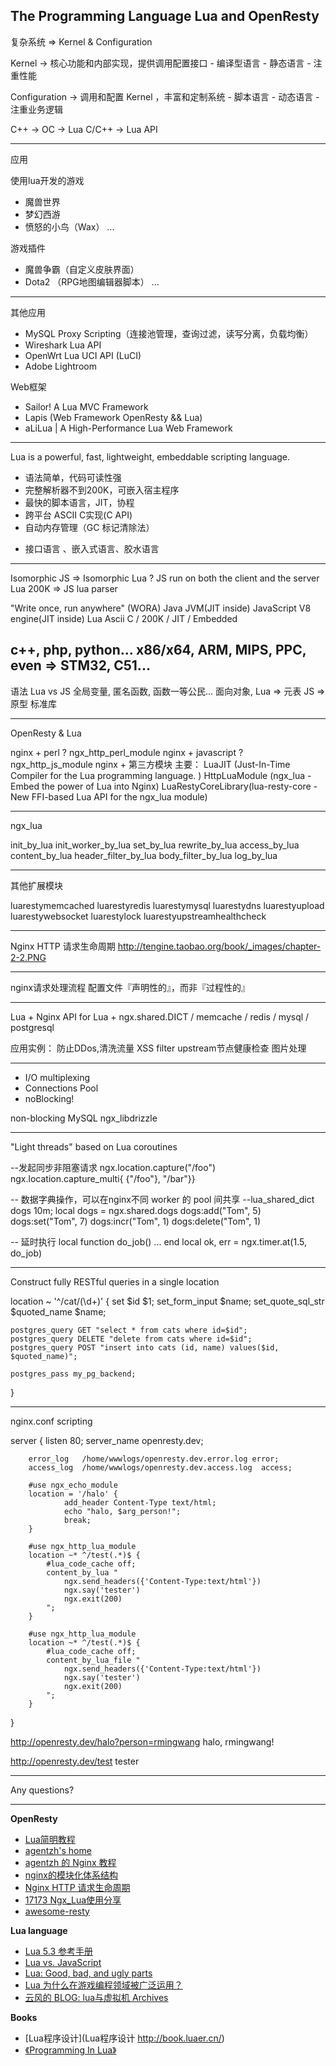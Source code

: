 
The Programming Language Lua and OpenResty
-----------------------------------------------


复杂系统 => Kernel & Configuration

Kernel -> 
    核心功能和内部实现，提供调用配置接口
    - 编译型语言
    - 静态语言
    - 注重性能

Configuration ->
    调用和配置 Kernel ，丰富和定制系统
    - 脚本语言
    - 动态语言
    - 注重业务逻辑

C++   -> OC -> Lua
C/C++ -> Lua API

-----------------------------------------------


应用

使用lua开发的游戏
- 魔兽世界
- 梦幻西游
- 愤怒的小鸟（Wax）
...

游戏插件
- 魔兽争霸（自定义皮肤界面）
- Dota2 （RPG地图编辑器脚本）
...

-----------------------------------------------

其他应用
- MySQL Proxy Scripting（连接池管理，查询过滤，读写分离，负载均衡）
- Wireshark Lua API 
- OpenWrt Lua UCI API (LuCI)
- Adobe Lightroom

Web框架
- Sailor! A Lua MVC Framework
- Lapis (Web Framework OpenResty && Lua)
- aLiLua | A High-Performance Lua Web Framework

-----------------------------------------------

Lua is a powerful, fast, lightweight, embeddable scripting language.

- 语法简单，代码可读性强
- 完整解析器不到200K，可嵌入宿主程序
- 最快的脚本语言，JIT，协程
- 跨平台 ASCII C实现(C API)
- 自动内存管理（GC 标记清除法）

* 接口语言 、嵌入式语言、胶水语言

-----------------------------------------------

Isomorphic JS  => Isomorphic Lua ?
JS   run on both the client and the server
Lua  200K => JS lua parser

"Write once, run anywhere" (WORA)
Java        JVM(JIT inside)
JavaScript  V8 engine(JIT inside)
Lua         Ascii C / 200K / JIT / Embedded

c++, php, python...
x86/x64, ARM, MIPS, PPC, even => STM32, C51...
-----------------------------------------------

语法
Lua vs JS
全局变量, 匿名函数, 函数一等公民...
面向对象, 
Lua => 元表
JS  => 原型
标准库

-----------------------------------------------


OpenResty & Lua

nginx + perl ?
    ngx_http_perl_module
nginx + javascript ?
    ngx_http_js_module
nginx + 第三方模块
主要：
LuaJIT (Just-In-Time Compiler for the Lua programming language. )
HttpLuaModule (ngx_lua - Embed the power of Lua into Nginx)
LuaRestyCoreLibrary(lua-resty-core - New FFI-based Lua API for the ngx_lua module)

-----------------------------------------------

ngx_lua 

init_by_lua 
init_worker_by_lua 
set_by_lua 
rewrite_by_lua 
access_by_lua 
content_by_lua 
header_filter_by_lua 
body_filter_by_lua 
log_by_lua


-----------------------------------------------

其他扩展模块

lua­resty­memcached
lua­resty­redis 
lua­resty­mysql
lua­resty­dns 
lua­resty­upload 
lua­resty­websocket 
lua­resty­lock 
lua­resty­upstream­healthcheck

-----------------------------------------------

Nginx HTTP 请求生命周期
http://tengine.taobao.org/book/_images/chapter-2-2.PNG

-----------------------------------------------

nginx请求处理流程
配置文件『声明性的』，而非『过程性的』

-----------------------------------------------

Lua + Nginx API for Lua + ngx.shared.DICT / memcache / redis / mysql / postgresql 

应用实例：
防止DDos,清洗流量
XSS filter
upstream节点健康检查
图片处理

-----------------------------------------------

- I/O multiplexing
- Connections Pool
- noBlocking!

non-blocking MySQL
ngx_libdrizzle

-----------------------------------------------


"Light threads" based on Lua coroutines

--发起同步非阻塞请求
ngx.location.capture("/foo") 
ngx.location.capture_multi{ {"/foo"}, "/bar"}}

-- 数据字典操作，可以在nginx不同 worker 的 pool 间共享
--lua_shared_dict dogs 10m;
local dogs = ngx.shared.dogs 
dogs:add("Tom", 5) 
dogs:set("Tom", 7) 
dogs:incr("Tom", 1) 
dogs:delete("Tom", 1)

-- 延时执行
local function do_job() 
    ...
end
local ok, err = ngx.timer.at(1.5, do_job)

-----------------------------------------------


Construct fully RESTful queries in a single location

location ~ '^/cat/(\d+)' {
    set $id $1;
    set_form_input $name; set_quote_sql_str $quoted_name $name;

    postgres_query GET "select * from cats where id=$id";
    postgres_query DELETE "delete from cats where id=$id";
    postgres_query POST "insert into cats (id, name) values($id, $quoted_name)";

    postgres_pass my_pg_backend; 
}

-----------------------------------------------


nginx.conf scripting

server
{
        listen 80;
        server_name openresty.dev;

        error_log   /home/wwwlogs/openresty.dev.error.log error;
        access_log  /home/wwwlogs/openresty.dev.access.log  access;

        #use ngx_echo_module
        location = '/halo' {
                add_header Content-Type text/html;
                echo "halo, $arg_person!";
                break;
        }

        #use ngx_http_lua_module
        location ~* ^/test(.*)$ {
            #lua_code_cache off;
            content_by_lua "
                ngx.send_headers({'Content-Type:text/html'})
                ngx.say('tester')
                ngx.exit(200)
            ";
        }

        #use ngx_http_lua_module
        location ~* ^/test(.*)$ {
            #lua_code_cache off;
            content_by_lua_file "
                ngx.send_headers({'Content-Type:text/html'})
                ngx.say('tester')
                ngx.exit(200)
            ";
        }
}

http://openresty.dev/halo?person=rmingwang
halo, rmingwang!

http://openresty.dev/test
tester

-----------------------------------------------


Any questions?


-----------------------------------------------


**OpenResty**

- [Lua简明教程](http://coolshell.cn/articles/10739.html) 
- [agentzh's home](http://agentzh.org/#Presentations)
- [agentzh 的 Nginx 教程](https://openresty.org/download/agentzh-nginx-tutorials-zhcn.html) 
- [nginx的模块化体系结构](http://tengine.taobao.org/book/chapter_02.html#id12)
- [Nginx HTTP 请求生命周期](http://tengine.taobao.org/book/_images/chapter-2-2.PNG)
- [17173 Ngx_Lua使用分享](http://17173ops.com/2013/11/01/17173-ngx-lua-manual.shtml)
- [awesome-resty](https://github.com/bungle/awesome-resty)

**Lua language**

- [Lua 5.3 参考手册](http://cloudwu.github.io/lua53doc/manual.html)
- [Lua vs. JavaScript](http://stackoverflow.com/questions/1022560/subtle-differences-between-javascript-and-lua)
- [Lua: Good, bad, and ugly parts](http://notebook.kulchenko.com/programming/lua-good-different-bad-and-ugly-parts)
- [Lua 为什么在游戏编程领域被广泛运用？](http://www.zhihu.com/question/21717567)
- [云风的 BLOG: lua与虚拟机 Archives](http://blog.codingnow.com/eo/luaoeeeaeau/)

**Books**

- [Lua程序设计](Lua程序设计 http://book.luaer.cn/)
- [《Programming In Lua》](http://www.baidu.com/s?wd=%E3%80%8AProgramming%20In%20Lua%E3%80%8B)

 






  
  




